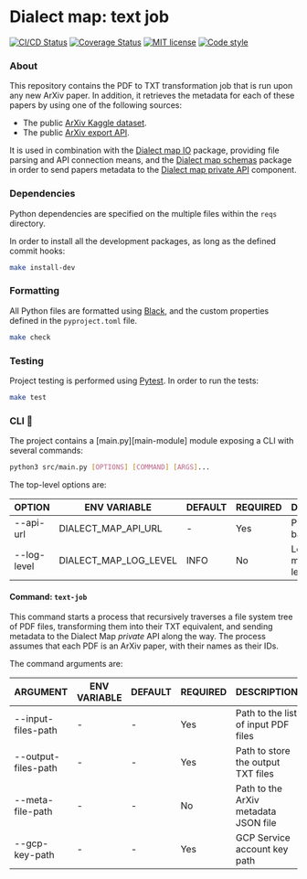 # Dialect map: text job

[![CI/CD Status][ci-status-badge]][ci-status-link]
[![Coverage Status][cov-status-badge]][cov-status-link]
[![MIT license][mit-license-badge]][mit-license-link]
[![Code style][code-style-badge]][code-style-link]


### About
This repository contains the PDF to TXT transformation job that is run upon any new ArXiv paper.
In addition, it retrieves the metadata for each of these papers by using one of the following sources:

- The public [ArXiv Kaggle dataset][arxiv-metadata-file].
- The public [ArXiv export API][arxiv-metadata-api].

It is used in combination with the [Dialect map IO][dialect-map-io] package, providing file parsing
and API connection means, and the [Dialect map schemas][dialect-map-schemas] package in order
to send papers metadata to the [Dialect map private API][dialect-map-api] component.


### Dependencies
Python dependencies are specified on the multiple files within the `reqs` directory.

In order to install all the development packages, as long as the defined commit hooks:
```sh
make install-dev
```


### Formatting
All Python files are formatted using [Black][web-black], and the custom properties defined
in the `pyproject.toml` file.
```sh
make check
```


### Testing
Project testing is performed using [Pytest][web-pytest]. In order to run the tests:
```sh
make test
```


### CLI 🚀
The project contains a [main.py][main-module] module exposing a CLI with several commands:
```sh
python3 src/main.py [OPTIONS] [COMMAND] [ARGS]...
```

The top-level options are:

| OPTION         | ENV VARIABLE           | DEFAULT          | REQUIRED | DESCRIPTION                              |
|----------------|------------------------|------------------|----------|------------------------------------------|
| --api-url      | DIALECT_MAP_API_URL    | -                | Yes      | Private API base URL                     |
| --log-level    | DIALECT_MAP_LOG_LEVEL  | INFO             | No       | Log messages level                       |


#### Command: `text-job`
This command starts a process that recursively traverses a file system tree of PDF files,
transforming them into their TXT equivalent, and sending metadata to the Dialect Map _private_ API along the way.
The process assumes that each PDF is an ArXiv paper, with their names as their IDs.

The command arguments are:

| ARGUMENT            | ENV VARIABLE      | DEFAULT          | REQUIRED | DESCRIPTION                              |
|---------------------|-------------------|------------------|----------|------------------------------------------|
| --input-files-path  | -                 | -                | Yes      | Path to the list of input PDF files      |
| --output-files-path | -                 | -                | Yes      | Path to store the output TXT files       |
| --meta-file-path    | -                 | -                | No       | Path to the ArXiv metadata JSON file     |
| --gcp-key-path      | -                 | -                | Yes      | GCP Service account key path             |


[ci-status-badge]: https://github.com/dialect-map/dialect-map-job-text/actions/workflows/ci.yml/badge.svg?branch=main
[ci-status-link]: https://github.com/dialect-map/dialect-map-job-text/actions/workflows/ci.yml?query=branch%3Amain
[code-style-badge]: https://img.shields.io/badge/code%20style-black-000000.svg
[code-style-link]: https://github.com/psf/black
[cov-status-badge]: https://codecov.io/gh/dialect-map/dialect-map-job-text/branch/main/graph/badge.svg
[cov-status-link]: https://codecov.io/gh/dialect-map/dialect-map-job-text
[mit-license-badge]: https://img.shields.io/badge/License-MIT-blue.svg
[mit-license-link]: https://github.com/dialect-map/dialect-map-job-text/blob/main/LICENSE

[arxiv-metadata-api]: https://arxiv.org/help/api/user-manual
[arxiv-metadata-file]: https://www.kaggle.com/Cornell-University/arxiv
[dialect-map-api]: https://github.com/dialect-map/dialect-map-private-api
[dialect-map-io]: https://github.com/dialect-map/dialect-map-io
[dialect-map-schemas]: https://github.com/dialect-map/dialect-map-schemas
[web-black]: https://black.readthedocs.io/en/stable/
[web-pytest]: https://docs.pytest.org/en/latest/#
